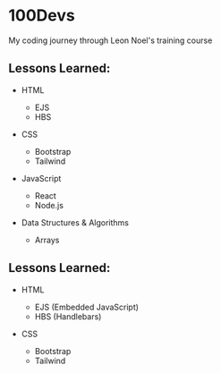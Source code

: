 # 100Devs
My coding journey through Leon Noel's training course

## Lessons Learned:
 - HTML
    - EJS
    - HBS

 - CSS
    - Bootstrap
    - Tailwind

 - JavaScript
    - React
    - Node.js
 
 - Data Structures & Algorithms
    - Arrays 

## Lessons Learned:
- HTML
    - EJS (Embedded JavaScript)
    - HBS (Handlebars)

- CSS
    - Bootstrap
    - Tailwind
